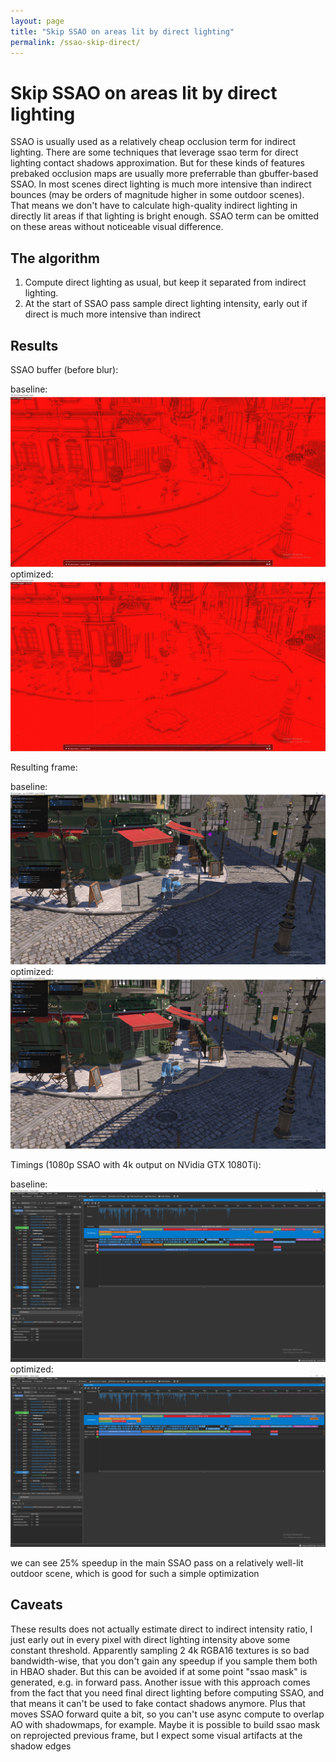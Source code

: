 ```yaml
---
layout: page
title: "Skip SSAO on areas lit by direct lighting"
permalink: /ssao-skip-direct/
---
```


# Skip SSAO on areas lit by direct lighting

SSAO is usually used as a relatively cheap occlusion term for indirect lighting. There are some techniques that leverage ssao term for direct lighting contact shadows approximation. But for these kinds of features prebaked occlusion maps are usually more preferrable than gbuffer-based SSAO.
In most scenes direct lighting is much more intensive than indirect bounces (may be orders of magnitude higher in some outdoor scenes). That means we don't have to calculate high-quality indirect lighting in directly lit areas if that lighting is bright enough. SSAO term can be omitted on these areas without noticeable visual difference.

## The algorithm

1. Compute direct lighting as usual, but keep it separated from indirect lighting.
2. At the start of SSAO pass sample direct lighting intensity, early out if direct is much more intensive than indirect

## Results
SSAO buffer (before blur):

baseline:
![](https://github.com/Snowball2012/fridge/blob/gh-pages/resources/ao_skip_direct_lit_areas/classic_hbao.png?raw=true)
optimized:
![](https://github.com/Snowball2012/fridge/blob/gh-pages/resources/ao_skip_direct_lit_areas/optimized_hbao.png?raw=true)

Resulting frame:

baseline:
![](https://github.com/Snowball2012/fridge/blob/gh-pages/resources/ao_skip_direct_lit_areas/classic_frame.jpg?raw=true)
optimized:
![](https://github.com/Snowball2012/fridge/blob/gh-pages/resources/ao_skip_direct_lit_areas/optimized_frame.jpg?raw=true)

Timings (1080p SSAO with 4k output on NVidia GTX 1080Ti):

baseline:
![](https://github.com/Snowball2012/fridge/blob/gh-pages/resources/ao_skip_direct_lit_areas/classic_timings.png?raw=true)
optimized:
![](https://github.com/Snowball2012/fridge/blob/gh-pages/resources/ao_skip_direct_lit_areas/optimized_timings.png?raw=true)

we can see 25% speedup in the main SSAO pass on a relatively well-lit outdoor scene, which is good for such a simple optimization

## Caveats

These results does not actually estimate direct to indirect intensity ratio, I just early out in every pixel with direct lighting intensity above some constant threshold. Apparently sampling 2 4k RGBA16 textures is so bad bandwidth-wise, that you don't gain any speedup if you sample them both in HBAO shader. But this can be avoided if at some point "ssao mask" is generated, e.g. in forward pass.
Another issue with this approach comes from the fact that you need final direct lighting before computing SSAO, and that means it can't be used to fake contact shadows anymore. Plus that moves SSAO forward quite a bit, so you can't use async compute to overlap AO with shadowmaps, for example. Maybe it is possible to build ssao mask on reprojected previous frame, but I expect some visual artifacts at the shadow edges
